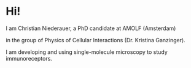 <!DOCTYPE html>
<html>
<body>
<h1>Hi!</h1>
  <p>I am Christian Niederauer, a PhD candidate at AMOLF (Amsterdam) </p>
  <p>in the group of Physics of Cellular Interactions (Dr. Kristina Ganzinger).</p>
<p>I am developing and using single-molecule microscopy to study immunoreceptors.</p>
</body>
</html>
